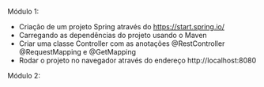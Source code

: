 Módulo 1:

* Criação de um projeto Spring através do https://start.spring.io/
* Carregando as dependências do projeto usando o Maven
* Criar uma classe Controller com as anotações @RestController @RequestMapping e @GetMapping
* Rodar o projeto no navegador através do endereço http://localhost:8080

Módulo 2:
